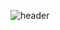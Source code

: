 ![header](https://capsule-render.vercel.app/api?type=waving&color=gradient&customColorList=13&height=200&section=header)
